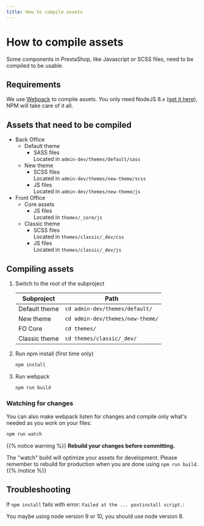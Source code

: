 ```yaml
---
title: How to compile assets
---
```


# How to compile assets

Some components in PrestaShop, like Javascript or SCSS files, need to be compiled to be usable.

## Requirements

We use [Webpack](https://webpack.js.org/) to compile assets. You only need NodeJS 8.x ([get it here](https://nodejs.org/)), NPM will take care of it all.

## Assets that need to be compiled

- Back Office  
    - Default theme
        - SASS files\
          Located in `admin-dev/themes/default/sass`
    - New theme
        - SCSS files\
          Located in `admin-dev/themes/new-theme/scss`
        - JS files\
          Located in `admin-dev/themes/new-theme/js`
- Front Office
    - Core assets
        - JS files\
          Located in `themes/_core/js`
    - Classic theme
        - SCSS files\
          Located in `themes/classic/_dev/css`
        - JS files\
          Located in `themes/classic/_dev/js`

## Compiling assets

1. Switch to the root of the subproject

    Subproject | Path
    -----------|---------
    Default theme | `cd admin-dev/themes/default/`
    New theme     | `cd admin-dev/themes/new-theme/`
    FO Core       | `cd themes/`
    Classic theme | `cd themes/classic/_dev/`
    

2. Run npm install (first time only)

    ```bash
    npm install
    ```

3. Run webpack

    ```bash
    npm run build
    ```

### Watching for changes

You can also make webpack listen for changes and compile only what's needed as you work on your files:

```bash
npm run watch
```

{{% notice warning %}}
**Rebuild your changes before committing.**

The "watch" build will optimize your assets for development. Please remember to rebuild for production when you are done using `npm run build`.
{{% /notice %}}

## Troubleshooting

If `npm install` fails with error: `Failed at the ... postinstall script.`:

You maybe using node version 9 or 10, you should use node version 8.
